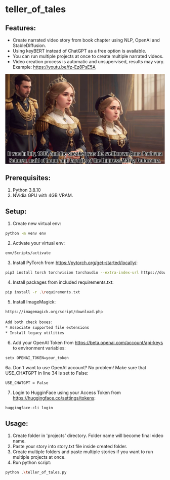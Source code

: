 # teller_of_tales

## Features:
* Create narrated video story from book chapter using NLP, OpenAI and StableDiffusion.
* Using keyBERT instead of ChatGPT as a free option is available. 
* You can run multiple projects at once to create multiple narrated videos. 
* Video creation process is automatic and unsupervised, results may vary.
Example: https://youtu.be/fz-Ez8PsE5A

![alt text](https://github.com/dawmro/teller_of_tales/blob/main/screenshot.png?raw=true)

## Prerequisites:
1. Python 3.8.10
2. NVidia GPU with 4GB VRAM. 

## Setup:
1. Create new virtual env:
``` sh
python -m venv env
```
2. Activate your virtual env:
``` sh
env/Scripts/activate
```
3. Install PyTorch from https://pytorch.org/get-started/locally/:
``` sh
pip3 install torch torchvision torchaudio --extra-index-url https://download.pytorch.org/whl/cu116
```
4. Install packages from included requirements.txt:
``` sh
pip install -r .\requirements.txt
```
5. Install ImageMagick:
``` sh
https://imagemagick.org/script/download.php

Add both check boxes:
* Associate supported file extensions
* Install legacy utilities
```
6. Add your OpenAI Token from https://beta.openai.com/account/api-keys to environment variables:
``` sh
setx OPENAI_TOKEN=your_token
```
6a. Don't want to use OpenAI account? No problem! Make sure that USE_CHATGPT in line 34 is set to False:
``` sh
USE_CHATGPT = False
```
7. Login to HugginFace using your Access Token from https://huggingface.co/settings/tokens:
``` sh
huggingface-cli login
```



## Usage:
1. Create folder in 'projects' directory. Folder name will become final video name.
2. Paste your story into story.txt file inside created folder.
3. Create multiple folders and paste multiple stories if you want to run multiple projects at once.
4. Run python script:
``` sh
python .\teller_of_tales.py
```

